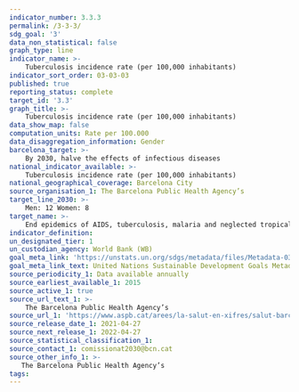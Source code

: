 ```yaml
---
indicator_number: 3.3.3
permalink: /3-3-3/
sdg_goal: '3'
data_non_statistical: false
graph_type: line
indicator_name: >-
    Tuberculosis incidence rate (per 100,000 inhabitants)
indicator_sort_order: 03-03-03
published: true
reporting_status: complete
target_id: '3.3'
graph_title: >-
    Tuberculosis incidence rate (per 100,000 inhabitants)
data_show_map: false
computation_units: Rate per 100.000
data_disaggregation_information: Gender
barcelona_target: >-
	By 2030, halve the effects of infectious diseases
national_indicator_available: >-
	Tuberculosis incidence rate (per 100,000 inhabitants)
national_geographical_coverage: Barcelona City 
source_organisation_1: The Barcelona Public Health Agency’s  
target_line_2030: >-
    Men: 12 Women: 8
target_name: >-
	End epidemics of AIDS, tuberculosis, malaria and neglected tropical diseases, as well as combating hepatitis, water-borne diseases and other communicable diseases
indicator_definition:
un_designated_tier: 1
un_custodian_agency: World Bank (WB)
goal_meta_link: 'https://unstats.un.org/sdgs/metadata/files/Metadata-03-03-03.pdf'
goal_meta_link_text: United Nations Sustainable Development Goals Metadata (pdf 894kB)
source_periodicity_1: Data available annually
source_earliest_available_1: 2015
source_active_1: true
source_url_text_1: >-
    The Barcelona Public Health Agency’s 
source_url_1: 'https://www.aspb.cat/arees/la-salut-en-xifres/salut-barcelona/'
source_release_date_1: 2021-04-27
source_next_release_1: 2022-04-27
source_statistical_classification_1: 
source_contact_1: comissionat2030@bcn.cat
source_other_info_1: >-
   The Barcelona Public Health Agency’s 
tags:
---
```

